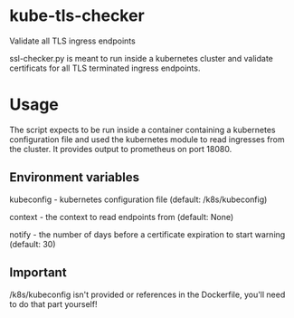 # kube-tls-checker
Validate all TLS ingress endpoints

ssl-checker.py is meant to run inside a kubernetes cluster and validate certificats for all TLS terminated ingress endpoints.

# Usage

The script expects to be run inside a container containing a kubernetes configuration file and used the kubernetes module to read ingresses from the cluster. It provides output to prometheus on port 18080.

## Environment variables

kubeconfig - kubernetes configuration file (default: /k8s/kubeconfig)

context - the context to read endpoints from (default: None)

notify - the number of days before a certificate expiration to start warning (default: 30)

## Important

/k8s/kubeconfig isn't provided or references in the Dockerfile, you'll need to do that part yourself!
